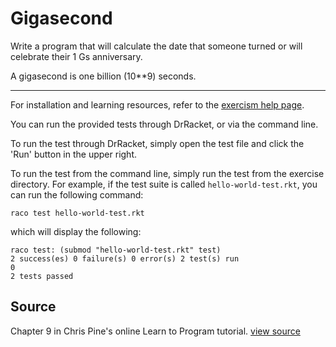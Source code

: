 # Gigasecond

Write a program that will calculate the date that someone turned or will celebrate their 1 Gs anniversary.

A gigasecond is one billion (10**9) seconds.

* * * *

For installation and learning resources, refer to the
[exercism help page](http://help.exercism.io/getting-started-with-racket.html).

You can run the provided tests through DrRacket, or via the command line.

To run the test through DrRacket, simply open the test file and click the 'Run' button in the upper right.

To run the test from the command line, simply run the test from the exercise directory. For example, if the test suite is called `hello-world-test.rkt`, you can run the following command:

```
raco test hello-world-test.rkt
```

which will display the following:

```
raco test: (submod "hello-world-test.rkt" test)
2 success(es) 0 failure(s) 0 error(s) 2 test(s) run
0
2 tests passed
```

## Source

Chapter 9 in Chris Pine's online Learn to Program tutorial. [view source](http://pine.fm/LearnToProgram/?Chapter=09)
